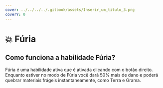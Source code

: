 ```yaml
---
cover: ../../../../.gitbook/assets/Inserir_um_titulo_3.png
coverY: 0
---
```


# 💥 Fúria

## Como funciona a habilidade Fúria?

Fúria é uma habilidade ativa que é ativada clicando com o botão direito. Enquanto estiver no modo de Fúria você dará 50% mais de dano e poderá quebrar materiais frágeis instantaneamente, como Terra e Grama.
